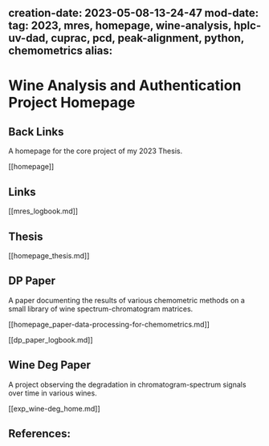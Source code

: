 creation-date: 2023-05-08-13-24-47
mod-date:
tag: 2023, mres, homepage, wine-analysis, hplc-uv-dad, cuprac, pcd, peak-alignment, python, chemometrics
alias:
---
<!--begin_file -->

<!--header -->

# Wine Analysis and Authentication Project Homepage

## Back Links

A homepage for the core project of my 2023 Thesis.

[[homepage]]

## Links

[[mres_logbook.md]]

## Thesis

[[homepage_thesis.md]]

## DP Paper

A paper documenting the results of various chemometric methods on a small library of wine spectrum-chromatogram matrices.

[[homepage_paper-data-processing-for-chemometrics.md]]

[[dp_paper_logbook.md]]

## Wine Deg Paper

A project observing the degradation in chromatogram-spectrum signals over time in various wines.

[[exp_wine-deg_home.md]]

<!-- contents -->

## References:

<!--end_file -->